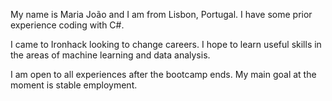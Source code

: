 My name is Maria João and I am from Lisbon, Portugal. I have some prior experience coding with C#.

I came to Ironhack looking to change careers. I hope to learn useful skills in the areas of machine learning and data analysis.

I am open to all experiences after the bootcamp ends. My main goal at the moment is stable employment.
